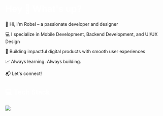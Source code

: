  <h1 align="left" style="color:white;" >Hey 👋 What's up?</h1>

###

<p align="left">👋 Hi, I'm Robel – a passionate developer and designer
 
💻 I specialize in Mobile Development, Backend Development, and UI/UX Design

🚀 Building impactful digital products with smooth user experiences

📈 Always learning. Always building.

📬 Let's connect!
</p>

###

<h2 align="left" style="color:white;" >💻 Tech Stack</h2>

###

<div align="left">
  <a href="#">
    <img src="https://skillicons.dev/icons?i=flutter,dart,python,javascript,ts,nodejs,expressjs,mongodb,mysql,firebase,supabase,react,next,docker,linux&theme=dark" />
  </a>
 
</div>

###







 






  
 
